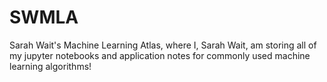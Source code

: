 # SWMLA
Sarah Wait's Machine Learning Atlas, where I, Sarah Wait, am storing all of my jupyter notebooks and application notes for commonly used machine learning algorithms! 
